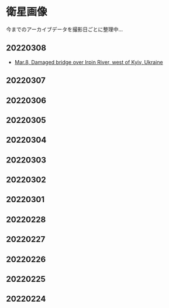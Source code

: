 # 衛星画像
今までのアーカイブデータを撮影日ごとに整理中...

## 20220308
* [Mar.8, Damaged bridge over Irpin River, west of Kyiv, Ukraine](https://github.com/mapconcierge/Ukraine2022data/raw/main/satelliteimageries/temp/Mar.8%2C%20Damaged%20bridge%20over%20Irpin%20River%2C%20west%20of%20Kyiv.kmz)

## 20220307

## 20220306

## 20220305

## 20220304

## 20220303

## 20220302

## 20220301

## 20220228

## 20220227

## 20220226

## 20220225

## 20220224
